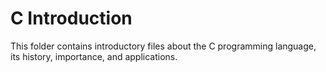 # C Introduction
This folder contains introductory files about the C programming language, its history, importance, and applications.

